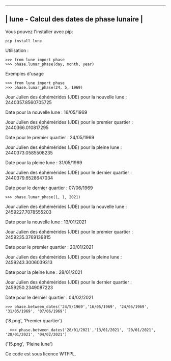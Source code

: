 ---------------------------------------------------
|    lune - Calcul des dates de phase lunaire    |
---------------------------------------------------

Vous pouvez l'installer avec pip:

    pip install lune

Utilisation :

    >>> from lune import phase
    >>> phase.lunar_phase(day, month, year)

Exemples d'usage

    >>> from lune import phase
    >>> phase.lunar_phase(24, 5, 1969)


Jour Julien des éphémérides (JDE) pour la nouvelle lune : 2440357.8560705725


Date pour la nouvelle lune : 16/05/1969


Jour Julien des éphémérides (JDE) pour le premier quartier : 2440366.010817295


Date pour le premier quartier : 24/05/1969


Jour Julien des éphémérides (JDE) pour la pleine lune : 2440373.0585508235


Date pour la pleine lune : 31/05/1969


Jour Julien des éphémérides (JDE) pour le dernier quartier : 2440379.6528647034


Date pour le dernier quartier : 07/06/1969

    >>> phase.lunar_phase(1, 1, 2021)

Jour Julien des éphémérides (JDE) pour la nouvelle lune : 2459227.7078555203


Date pour la nouvelle lune : 13/01/2021


Jour Julien des éphémérides (JDE) pour le premier quartier : 2459235.3769139815


Date pour le premier quartier : 20/01/2021


Jour Julien des éphémérides (JDE) pour la pleine lune : 2459243.3006039313


Date pour la pleine lune : 28/01/2021


Jour Julien des éphémérides (JDE) pour le dernier quartier : 2459250.2349087223


Date pour le dernier quartier : 04/02/2021


    >>> phase.between_dates('24/5/1969','16/05/1969', '24/05/1969', '31/05/1969', '07/06/1969')
 
 
('8.png', 'Premier quartier')
  
  
      >>> phase.between_dates('28/01/2021','13/01/2021', '20/01/2021', '28/01/2021', '04/02/2021')
 
    
('15.png', 'Pleine lune')


Ce code est sous licence WTFPL.


